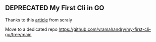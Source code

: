 ## DEPRECATED My First Cli in GO
Thanks to this [article](https://dev.to/aurelievache/learning-go-by-examples-part-3-create-a-cli-app-in-go-1h43)
 from scraly

Move to a dedicated repo https://github.com/vramahandry/my-first-cli-go/tree/main
